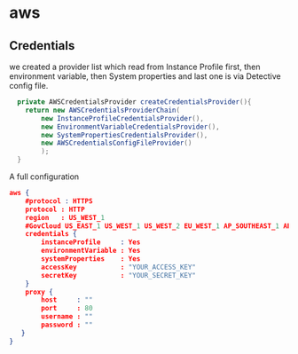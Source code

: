 # aws

## Credentials

we created a provider list which read from Instance Profile first, then environment variable, then System properties and last one is via Detective config file.

```java
  private AWSCredentialsProvider createCredentialsProvider(){
    return new AWSCredentialsProviderChain(
        new InstanceProfileCredentialsProvider(),
        new EnvironmentVariableCredentialsProvider(),
        new SystemPropertiesCredentialsProvider(),
        new AWSCredentialsConfigFileProvider()
        );
  }
```

A full configuration

```json
aws {
	#protocol : HTTPS
	protocol : HTTP
	region   : US_WEST_1
	#GovCloud US_EAST_1 US_WEST_1 US_WEST_2 EU_WEST_1 AP_SOUTHEAST_1 AP_SOUTHEAST_2 AP_NORTHEAST_1 SA_EAST_1
	credentials {
		instanceProfile 	: Yes
		environmentVariable : Yes
		systemProperties 	: Yes
		accessKey           : "YOUR_ACCESS_KEY"
		secretKey           : "YOUR_SECRET_KEY"
	}
	proxy {
		host 	 : ""
      	port 	 : 80
      	username : ""
      	password : ""
   }
}
```


